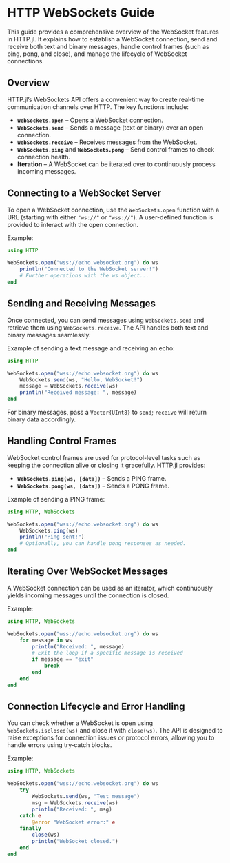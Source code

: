 # HTTP WebSockets Guide

This guide provides a comprehensive overview of the WebSocket features in HTTP.jl. It explains how to establish a WebSocket connection, send and receive both text and binary messages, handle control frames (such as ping, pong, and close), and manage the lifecycle of WebSocket connections.

## Overview

HTTP.jl’s WebSockets API offers a convenient way to create real‑time communication channels over HTTP. The key functions include:
- **`WebSockets.open`** – Opens a WebSocket connection.
- **`WebSockets.send`** – Sends a message (text or binary) over an open connection.
- **`WebSockets.receive`** – Receives messages from the WebSocket.
- **`WebSockets.ping`** and **`WebSockets.pong`** – Send control frames to check connection health.
- **Iteration** – A WebSocket can be iterated over to continuously process incoming messages.

## Connecting to a WebSocket Server

To open a WebSocket connection, use the `WebSockets.open` function with a URL (starting with either `"ws://"` or `"wss://"`). A user-defined function is provided to interact with the open connection.

Example:

```julia
using HTTP

WebSockets.open("wss://echo.websocket.org") do ws
    println("Connected to the WebSocket server!")
    # Further operations with the ws object...
end
```

## Sending and Receiving Messages

Once connected, you can send messages using `WebSockets.send` and retrieve them using `WebSockets.receive`. The API handles both text and binary messages seamlessly.

Example of sending a text message and receiving an echo:

```julia
using HTTP

WebSockets.open("wss://echo.websocket.org") do ws
    WebSockets.send(ws, "Hello, WebSocket!")
    message = WebSockets.receive(ws)
    println("Received message: ", message)
end
```

For binary messages, pass a `Vector{UInt8}` to `send`; `receive` will return binary data accordingly.

## Handling Control Frames

WebSocket control frames are used for protocol-level tasks such as keeping the connection alive or closing it gracefully. HTTP.jl provides:
- **`WebSockets.ping(ws, [data])`** – Sends a PING frame.
- **`WebSockets.pong(ws, [data])`** – Sends a PONG frame.

Example of sending a PING frame:

```julia
using HTTP, WebSockets

WebSockets.open("wss://echo.websocket.org") do ws
    WebSockets.ping(ws)
    println("Ping sent!")
    # Optionally, you can handle pong responses as needed.
end
```

## Iterating Over WebSocket Messages

A WebSocket connection can be used as an iterator, which continuously yields incoming messages until the connection is closed.

Example:

```julia
using HTTP, WebSockets

WebSockets.open("wss://echo.websocket.org") do ws
    for message in ws
        println("Received: ", message)
        # Exit the loop if a specific message is received
        if message == "exit"
            break
        end
    end
end
```

## Connection Lifecycle and Error Handling

You can check whether a WebSocket is open using `WebSockets.isclosed(ws)` and close it with `close(ws)`. The API is designed to raise exceptions for connection issues or protocol errors, allowing you to handle errors using try‑catch blocks.

Example:

```julia
using HTTP, WebSockets

WebSockets.open("wss://echo.websocket.org") do ws
    try
        WebSockets.send(ws, "Test message")
        msg = WebSockets.receive(ws)
        println("Received: ", msg)
    catch e
        @error "WebSocket error:" e
    finally
        close(ws)
        println("WebSocket closed.")
    end
end
```
